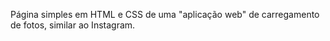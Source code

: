 Página simples em HTML e CSS de uma "aplicação web" de carregamento de fotos, similar ao Instagram.
